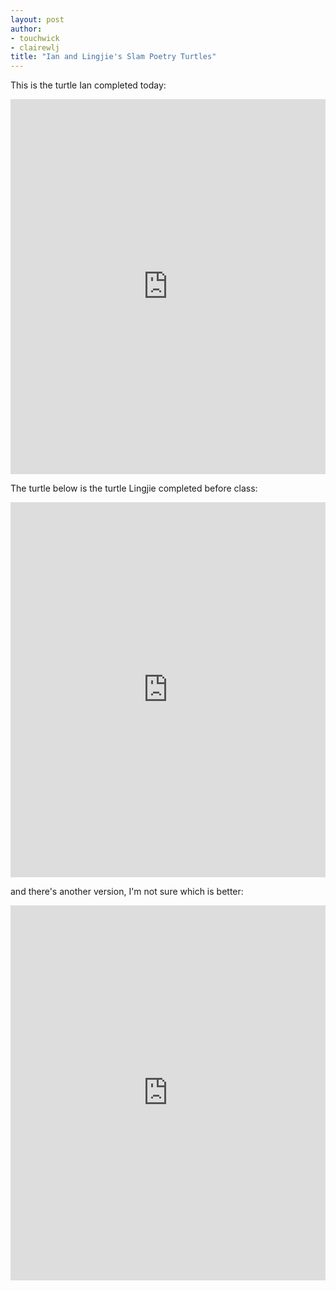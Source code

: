 ```yaml
---
layout: post
author: 
- touchwick
- clairewlj
title: "Ian and Lingjie's Slam Poetry Turtles"
---
```


This is the turtle Ian completed today:

<iframe src="https://trinket.io/embed/python/abeef1dcc4" width="100%" height="600" frameborder="0" marginwidth="0" marginheight="0" allowfullscreen></iframe>

The turtle below is the turtle Lingjie completed before class:
<iframe src="https://trinket.io/embed/python/54abd7f73d" width="100%" height="600" frameborder="0" marginwidth="0" marginheight="0" allowfullscreen></iframe>

and there's another version, I'm not sure which is better:
<iframe src="https://trinket.io/embed/python/607741b72f" width="100%" height="600" frameborder="0" marginwidth="0" marginheight="0" allowfullscreen></iframe>

